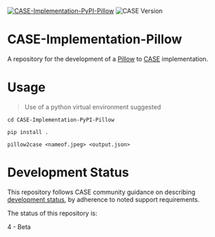 [![CASE-Implementation-PyPI-Pillow](https://github.com/casework/CASE-Implementation-PyPI-Pillow/actions/workflows/python-package.yml/badge.svg)](https://github.com/casework/CASE-Implementation-PyPI-Pillow/actions/workflows/python-package.yml)
![CASE Version](https://img.shields.io/badge/CASE%20Version-1.2.0-brightgreen)

# CASE-Implementation-Pillow
A repository for the development of a [Pillow](https://pypi.org/project/Pillow/) to [CASE](https://caseontology.org) implementation.

# Usage
> Use of a python virtual environment suggested

```cd CASE-Implementation-PyPI-Pillow```

```pip install .```

```pillow2case <nameof.jpeg> <output.json>```
# Development Status
This repository follows CASE community guidance on describing [development status](https://caseontology.org/resources/github_policies.html#development-statuses), by adherence to noted support requirements.

The status of this repository is:

4 - Beta
